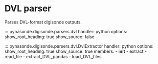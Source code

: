# DVL parser

Parses DVL-format digisonde outputs.

::: pynasonde.digisonde.parsers.dvl
    handler: python
    options:
        show_root_heading: true
        show_source: false

::: pynasonde.digisonde.parsers.dvl.DvlExtractor
    handler: python
    options:
        show_root_heading: true
        show_source: true
        members:
            - __init__
            - extract
            - read_file
            - extract_DVL_pandas
            - load_DVL_files
            
